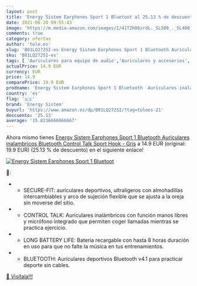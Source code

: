 ```yaml
---
layout: post
title: 'Energy Sistem Earphones Sport 1 Bluetoot al 25.13 % de descuento'
date: 2021-06-20 09:55:43
image: 'https://m.media-amazon.com/images/I/41TZh06zrdL._SL500_._SL400_.jpg'
comments: true
category: ofertas
author: 'tole.es'
slug: 'B01LQ272SI-es Energy Sistem Earphones Sport 1 Bluetooth Auriculares...'
sku: 'B01LQ272SI-es'
tags: [ 'Auriculares para equipo de audio','Auriculares y accesorios','Electrónica','auriculares','bluetooth','energy sistem', ]
actualPrice: 14.9 EUR
currency: EUR
price: 14.9
comparePrice: 19.9 EUR
prodname: 'Energy Sistem Earphones Sport 1 Bluetooth  Auriculares inalambricos  Bluetooth  Control Talk  Sport  Hook  - Gris'
country: 'es'
flag: '🇪🇸'
brand: 'Energy Sistem'
buyurl: 'https://www.amazon.es/dp/B01LQ272SI/?tag=tolees-21'
descuento: '25.13'
average: '15.8216666666667'
---
```


Ahora mismo tienes [Energy Sistem Earphones Sport 1 Bluetooth  Auriculares inalambricos  Bluetooth  Control Talk  Sport  Hook  - Gris](https://www.amazon.es/dp/B01LQ272SI/?tag=tolees-21) a 14.9 EUR (original: 19.9 EUR) (25.13 %  de descuento) en el siguiente enlace!

[![Energy Sistem Earphones Sport 1 Bluetoot](https://m.media-amazon.com/images/I/41TZh06zrdL._SL500_._SL400_.jpg)](https://www.amazon.es/dp/B01LQ272SI/?tag=tolees-21)

🔎:

- - SECURE-FIT: auriculares deportivos, ultraligeros con almohadillas intercambiables y arco de sujeción flexible que se ajusta a la oreja sin moverse del sitio.
- - CONTROL TALK: Auriculares inalámbricos con función manos libres y micrófono integrado que permiten coger llamadas mientras se practica ejercicio.
- - LONG BATTERY LIFE: Batería recargable con hasta 8 horas duración en uso para que no falte la música en tus entrenamientos.
- - BLUETOOTH: Auriculares deportivos Bluetooth v4.1 para practicar deporte sin cables.

[🛒 Visítala!!!](https://www.amazon.es/dp/B01LQ272SI/?tag=tolees-21)
